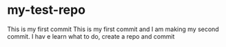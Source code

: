 # my-test-repo
This is my first commit
This is my first commit and I am making my second commit.
I hav
e learn what to do, create a repo and commit 
